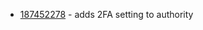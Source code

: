 - [187452278](https://www.pivotaltracker.com/story/show/187452278) - adds 2FA setting to authority

